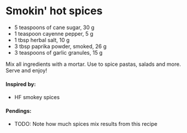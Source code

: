 # Smokin' hot spices

* 5 teaspoons of cane sugar, 30 g
* 1 teaspoon cayenne pepper, 5 g
* 1 tbsp herbal salt, 10 g
* 3 tbsp paprika powder, smoked, 26 g
* 3 teaspoons of garlic granules, 15 g

Mix all ingredients with a mortar. Use to spice pastas, salads and more. Serve and enjoy!

#### Inspired by: 
* HF smokey spices

#### Pendings: 
* TODO: Note how much spices mix results from this recipe
